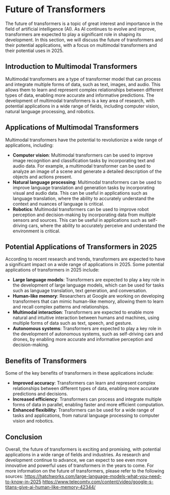 # Future of Transformers
The future of transformers is a topic of great interest and importance in the field of artificial intelligence (AI). As AI continues to evolve and improve, transformers are expected to play a significant role in shaping its development. In this section, we will discuss the future of transformers and their potential applications, with a focus on multimodal transformers and their potential uses in 2025.

## Introduction to Multimodal Transformers
Multimodal transformers are a type of transformer model that can process and integrate multiple forms of data, such as text, images, and audio. This allows them to learn and represent complex relationships between different types of data, enabling more accurate and informative predictions. The development of multimodal transformers is a key area of research, with potential applications in a wide range of fields, including computer vision, natural language processing, and robotics.

## Applications of Multimodal Transformers
Multimodal transformers have the potential to revolutionize a wide range of applications, including:
* **Computer vision**: Multimodal transformers can be used to improve image recognition and classification tasks by incorporating text and audio data. For example, a multimodal transformer can be used to analyze an image of a scene and generate a detailed description of the objects and actions present.
* **Natural language processing**: Multimodal transformers can be used to improve language translation and generation tasks by incorporating visual and audio data. This can be useful in applications such as language translation, where the ability to accurately understand the context and nuances of language is critical.
* **Robotics**: Multimodal transformers can be used to improve robot perception and decision-making by incorporating data from multiple sensors and sources. This can be useful in applications such as self-driving cars, where the ability to accurately perceive and understand the environment is critical.

## Potential Applications of Transformers in 2025
According to recent research and trends, transformers are expected to have a significant impact on a wide range of applications in 2025. Some potential applications of transformers in 2025 include:
* **Large language models**: Transformers are expected to play a key role in the development of large language models, which can be used for tasks such as language translation, text generation, and conversation.
* **Human-like memory**: Researchers at Google are working on developing transformers that can mimic human-like memory, allowing them to learn and recall complex patterns and relationships.
* **Multimodal interaction**: Transformers are expected to enable more natural and intuitive interaction between humans and machines, using multiple forms of data such as text, speech, and gesture.
* **Autonomous systems**: Transformers are expected to play a key role in the development of autonomous systems, such as self-driving cars and drones, by enabling more accurate and informative perception and decision-making.

## Benefits of Transformers
Some of the key benefits of transformers in these applications include:
* **Improved accuracy**: Transformers can learn and represent complex relationships between different types of data, enabling more accurate predictions and decisions.
* **Increased efficiency**: Transformers can process and integrate multiple forms of data in parallel, enabling faster and more efficient computation.
* **Enhanced flexibility**: Transformers can be used for a wide range of tasks and applications, from natural language processing to computer vision and robotics.

## Conclusion
Overall, the future of transformers is exciting and promising, with potential applications in a wide range of fields and industries. As research and development continue to advance, we can expect to see even more innovative and powerful uses of transformers in the years to come. For more information on the future of transformers, please refer to the following sources:
https://hatchworks.com/large-language-models-what-you-need-to-know-in-2025
https://www.telecomtv.com/content/video/google-s-titans-give-ai-human-like-memory-42344/
